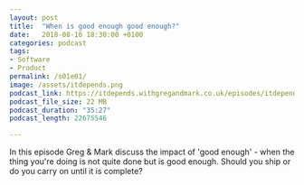 ```yaml
---
layout: post
title:  "When is good enough good enough?"
date:   2018-08-16 18:30:00 +0100
categories: podcast
tags:
- Software
- Product
permalink: /s01e01/
image: /assets/itdepends.png
podcast_link: https://itdepends.withgregandmark.co.uk/episodes/itdepends-s01e01.m4a
podcast_file_size: 22 MB
podcast_duration: "35:27"
podcast_length: 22675546

---
```

In this episode Greg & Mark discuss the impact of 'good enough' - when the thing you're doing is not quite done but is good enough.  Should you ship or do you carry on until it is complete?
